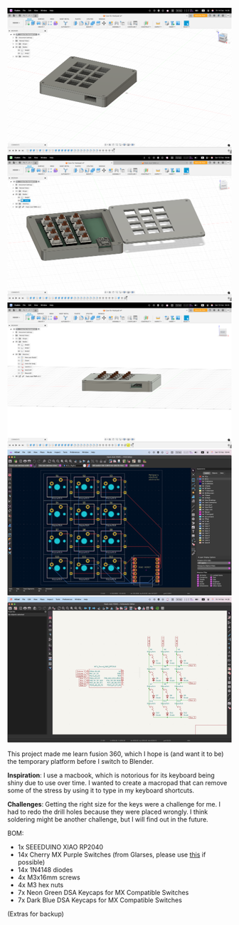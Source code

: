 ![Case only](assets/Case.png)
![Overall](assets/Overall.png)
![Final product](assets/All_fitted.png)
![PCB](assets/PCB.png)
![Schematic](assets/Schematic.png)

This project made me learn fusion 360, which I hope is (and want it to be) the temporary platform before I switch to Blender.

**Inspiration**:
I use a macbook, which is notorious for its keyboard being shiny due to use over time. I wanted to create a macropad that can remove some of the stress by using it to type in my keyboard shortcuts. 


**Challenges**:
Getting the right size for the keys were a challenge for me. I had to redo the drill holes because they were placed wrongly. I think soldering might be another challenge, but I will find out in the future.

BOM:

- 1x SEEEDUINO XIAO RP2040
- 14x Cherry MX Purple Switches (from Glarses, please use [this](https://ktechs.store/products/cherry-purple-tactile-switches) if possible)
- 14x 1N4148 diodes
- 4x M3x16mm screws
- 4x M3 hex nuts
- 7x Neon Green DSA Keycaps for MX Compatible Switches
- 7x Dark Blue DSA Keycaps for MX Compatible Switches

(Extras for backup)
